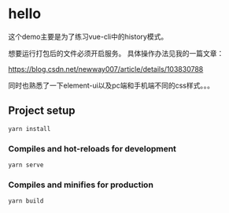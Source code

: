 # hello

这个demo主要是为了练习vue-cli中的history模式。

想要运行打包后的文件必须开启服务。
具体操作办法见我的一篇文章：

https://blog.csdn.net/newway007/article/details/103830788

同时也熟悉了一下element-ui以及pc端和手机端不同的css样式。。。

## Project setup
```
yarn install
```

### Compiles and hot-reloads for development
```
yarn serve
```

### Compiles and minifies for production
```
yarn build
```


